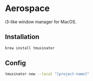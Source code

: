 # Aerospace

i3-like window manager for MacOS.

## Installation

```sh
brew install tmuxinator
```

## Config

```sh
tmuxinator new --local "[project-name]"
```
